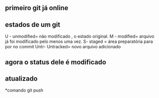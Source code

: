 ## primeiro git já online
  ## estados de um git

  U - unmodified= não modificado , o estado original.
  M - modified= arquivo já foi modificado pelo menos uma vez.
  S- staged = área preparatória para por no commit
  Untr- Untracked= novo arquivo adicionado 
## agora o status dele é modificado 

## atualizado

*comando git push